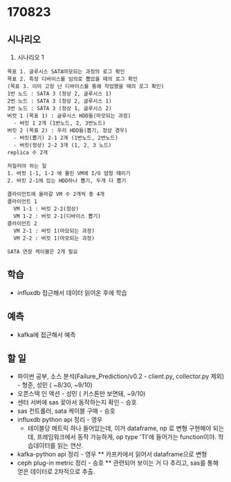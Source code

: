 # 170823 

## 시나리오

1. 시나리오 1
```
목표 1. 글루시스 SATA마모되는 과정의 로그 확인
목표 2. 특정 디바이스를 임의로 뽑았을 때의 로그 확인
(목표 3. 이미 고장 난 디바이스를 통해 작업했을 때의 로그 확인)
1번 노드 : SATA 3 (정상 2, 글루시스 1)
2번 노드 : SATA 3 (정상 2, 글루시스 1)
3번 노드 : SATA 3 (정상 1, 글루시스 2) 
버컷 1 (목표 1) : 글루시스 HDD들(마모되는 과정)
  - 버킷 1 2개 (1번노드, 2, 3번노드) 
버킷 2 (목표 2) : 우리 HDD들(뽑기, 정상 경우)
  - 버킷(뽑기) 2-1 2개 (1번노드, 2번노드)
  - 버킷(정상) 2-2 3개 (1, 2, 3 노드)
replica 수 2개

저질러야 하는 일
1. 버컷 1-1, 1-2 에 물린 VM에 I/O 엄청 때리기
2. 버킷 2-1에 있는 HDD하나 뽑기, 두개 다 뽑기

클라이언트에 올라갈 VM 수 2개씩 총 4개
클라이언트 1
  VM 1-1 : 버킷 2-2(정상)
  VM 1-2 : 버킷 2-1(디바이스 뽑기)
클라이언트 2
  VM 2-1 : 버킷 1(마모되는 과정)
  VM 2-2 : 버킷 1(마모되는 과정)

SATA 연장 케이블은 2개 필요
```

## 학습
* influxdb 접근해서 데이터 읽어온 후에 학습

## 예측
* kafka에 접근해서 예측

## 할 일
* 파이썬 공부,  소스 분석(Failure_Prediction/v0.2 - client.py, collector.py 제외) - 형준, 성민 ( ~8/30, ~9/10)
* 오픈스택 인 액션 - 성민 ( 키스톤만 보면돼, ~9/10) 
* 센터 서버에 sas 꽂아서 동작하는지 확인 - 승호
* sas 컨트롤러, sata 케이블 구매 - 승호
* influxdb python api 정리 - 영우
  - 테이블당 메트릭 하나 들어있는데, 이거 dataframe, np 로 변형 구현해야 되는데, 프레임워크에서 동작 가능하게, op type 'TI'에 들어가는 function이야. 학습데이터를 읽는 연산.
* kafka-python api 정리 - 영우
** 카프카에서 읽어서 dataframe으로 변형
* ceph plug-in metric 정리 - 승호
** 관련되어 보이는 거 다 추리고, sas를 통해 얻은 데이터로 2차적으로 추출.
